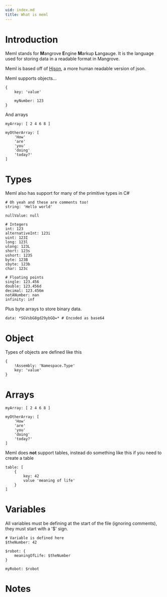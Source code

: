 ```yaml
---
uid: index.md
title: What is meml
---
```


# Introduction

Meml stands for **M**angrove **E**ngine **M**arkup **L**angauge. It is the language used for storing data in a readable format in Mangrove.

Meml is based off of [Hjson](https://hjson.github.io/), a more human readable version of json.

Meml supports objects...

```meml
{
	key: 'value'

	myNumber: 123
}
```

And arrays

```meml
myArray: [ 2 4 6 8 ]

myOtherArray: [
	'How'
	'are'
	'you'
	'doing'
	'today?'
]
```

# Types

Meml also has support for many of the primitive types in C#

```meml
# Oh yeah and these are comments too!
string: 'Hello world'

nullValue: null

# Integers
int: 123
alternativeInt: 123i
uint: 123I
long: 123l
ulong: 123L
short: 123s
ushort: 123S
byte: 123B
sbyte: 123b
char: 123c

# Floating points
single: 123.456
double: 123.456d
decimal: 123.456m
notANumber: nan
infinity: inf
```

Plus byte arrays to store binary data.

```meml
data: *SGVsbG8gd29ybGQ=* # Encoded as base64
```

# Object

Types of objects are defined like this

```meml
{
	!Assembly: 'Namespace.Type'
	key: 'value'
}
```

# Arrays

```meml
myArray: [ 2 4 6 8 ]

myOtherArray: [
	'How'
	'are'
	'you'
	'doing'
	'today?'
]
```

Meml does **not** support tables, instead do something like this if you need to create a table

```meml
table: [
	{
		key: 42
		value 'meaning of life'
	}
]
```

# Variables

All variables must be defining at the start of the file (ignoring comments), they must start with a '$' sign.

```meml
# Variable is defined here
$theNumber: 42

$robot: {
	meaningOfLife: $theNumber
}

myRobot: $robot
```

# Notes
